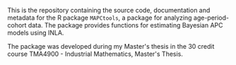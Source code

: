 This is the repository containing the source code, documentation and metadata for the R package $\texttt{MAPCtools}$, a package for analyzing age-period-cohort data. 
The package provides functions for estimating Bayesian APC models using INLA. 

The package was developed during my Master's thesis in the 30 credit course TMA4900 - Industrial Mathematics, Master's Thesis.
